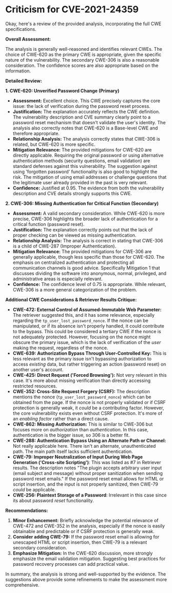 # Criticism for CVE-2021-24359

Okay, here's a review of the provided analysis, incorporating the full CWE specifications.

**Overall Assessment:**

The analysis is generally well-reasoned and identifies relevant CWEs. The choice of CWE-620 as the primary CWE is appropriate, given the specific nature of the vulnerability. The secondary CWE-306 is also a reasonable consideration. The confidence scores are also appropriate based on the information.

**Detailed Review:**

**1. CWE-620: Unverified Password Change (Primary)**

*   **Assessment:** Excellent choice. This CWE precisely captures the core issue: the lack of verification during the password reset process.
*   **Justification:** The explanation accurately reflects the CWE definition. The vulnerability description and CVE summary clearly point to a password reset mechanism that doesn't validate the user's identity. The analysis also correctly notes that CWE-620 is a Base-level CWE and therefore appropriate.
*   **Relationship Analysis:** The analysis correctly states that CWE-306 is related, but CWE-620 is more specific.
*   **Mitigation Relevance:** The provided mitigations for CWE-620 are directly applicable. Requiring the original password or using alternative authentication methods (security questions, email validation) are standard defenses against this vulnerability. The suggestion against using 'forgotten password' functionality is also good to highlight the risk. The mitigation of using email addresses or challenge questions that the legitimate user already provided in the past is very relevant.
*   **Confidence:** Justified at 0.95.  The evidence from both the vulnerability description and CVE details strongly supports this CWE.

**2. CWE-306: Missing Authentication for Critical Function (Secondary)**

*   **Assessment:** A valid secondary consideration. While CWE-620 is more precise, CWE-306 highlights the broader lack of authentication for a critical function (password reset).
*   **Justification:** The explanation correctly points out that the lack of proper checking can be viewed as missing authentication.
*   **Relationship Analysis:**  The analysis is correct in stating that CWE-306 is a child of CWE-287 (Improper Authentication).
*   **Mitigation Relevance:** The provided mitigations for CWE-306 are generally applicable, though less specific than those for CWE-620.  The emphasis on centralized authentication and protecting all communication channels is good advice. Specifically Mitigation 1 that discusses dividing the software into anonymous, normal, privileged, and administrative areas is especially relevant.
*   **Confidence:** The confidence level of 0.75 is appropriate. While relevant, CWE-306 is a more general categorization of the problem.

**Additional CWE Considerations & Retriever Results Critique:**

*   **CWE-472: External Control of Assumed-Immutable Web Parameter:** The retriever suggested this, and it has some relevance, especially regarding the `tp_user_lost_password_nonce`. If the nonce can be manipulated, or if its absence isn't properly handled, it could contribute to the bypass. This could be considered a tertiary CWE if the nonce is not adequately protected. However, focusing on the nonce might obscure the primary issue, which is the lack of verification of the *user* making the request, regardless of the nonce.
*   **CWE-639: Authorization Bypass Through User-Controlled Key:** This is less relevant as the primary issue isn't bypassing authorization to access *existing* data, but rather triggering an action (password reset) on another user's account.
*   **CWE-425: Direct Request ('Forced Browsing'):** Not very relevant in this case. It's more about missing verification than directly accessing restricted resources.
*   **CWE-352: Cross-Site Request Forgery (CSRF):** The description mentions the nonce (`tp_user_lost_password_nonce`) which can be obtained from the page. If the nonce is not properly validated or if CSRF protection is generally weak, it *could* be a contributing factor. However, the core vulnerability exists even without CSRF protection.  It's more of an *enabling factor* rather than a direct cause.
*   **CWE-862: Missing Authorization:** This is similar to CWE-306 but focuses more on *authorization* than *authentication*. In this case, authentication is the bigger issue, so 306 is a better fit.
*   **CWE-288: Authentication Bypass Using an Alternate Path or Channel:** Not really applicable here. There isn't an alternate, unauthenticated path. The main path itself lacks sufficient authentication.
*   **CWE-79: Improper Neutralization of Input During Web Page Generation ('Cross-site Scripting')**: This was listed as #7 in Retriever results. The description notes "The plugin accepts arbitrary user input (email subject and message) without proper sanitization when sending password reset emails." If the password reset email allows for HTML or script insertion, and the input is not properly sanitized, then CWE-79 *could* be applicable.
*   **CWE-256: Plaintext Storage of a Password**: Irrelevant in this case since its about password *reset* functionality.

**Recommendations:**

1.  **Minor Enhancement:** Briefly acknowledge the potential relevance of CWE-472 and CWE-352 in the analysis, especially if the nonce is easily obtainable and predictable or if CSRF protection is generally weak.
2.  **Consider adding CWE-79:** If the password reset email is allowing for unescaped HTML or script insertion, then CWE-79 is a relevant secondary consideration.
3.  **Emphasize Mitigation:**  In the CWE-620 discussion, more strongly emphasize the email validation mitigation. Suggesting best practices for password recovery processes can add practical value.

In summary, the analysis is strong and well-supported by the evidence. The suggestions above provide some refinements to make the assessment more comprehensive.